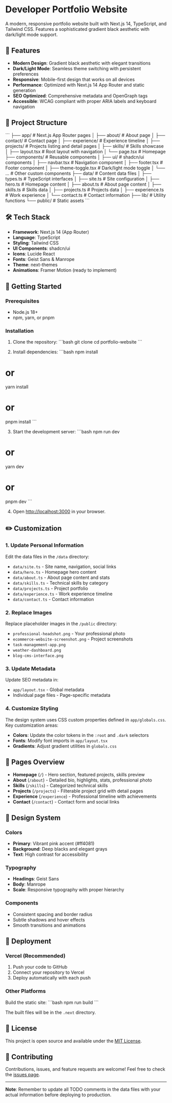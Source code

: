 # Developer Portfolio Website

A modern, responsive portfolio website built with Next.js 14, TypeScript, and Tailwind CSS. Features a sophisticated gradient black aesthetic with dark/light mode support.

## 🚀 Features

- **Modern Design**: Gradient black aesthetic with elegant transitions
- **Dark/Light Mode**: Seamless theme switching with persistent preferences
- **Responsive**: Mobile-first design that works on all devices
- **Performance**: Optimized with Next.js 14 App Router and static generation
- **SEO Optimized**: Comprehensive metadata and OpenGraph tags
- **Accessible**: WCAG compliant with proper ARIA labels and keyboard navigation

## 📁 Project Structure

\`\`\`
├── app/                    # Next.js App Router pages
│   ├── about/             # About page
│   ├── contact/           # Contact page
│   ├── experience/        # Experience timeline
│   ├── projects/          # Projects listing and detail pages
│   ├── skills/            # Skills showcase
│   ├── layout.tsx         # Root layout with navigation
│   └── page.tsx           # Homepage
├── components/            # Reusable components
│   ├── ui/               # shadcn/ui components
│   ├── navbar.tsx        # Navigation component
│   ├── footer.tsx        # Footer component
│   ├── theme-toggle.tsx  # Dark/light mode toggle
│   └── ...               # Other custom components
├── data/                 # Content data files
│   ├── types.ts          # TypeScript interfaces
│   ├── site.ts           # Site configuration
│   ├── hero.ts           # Homepage content
│   ├── about.ts          # About page content
│   ├── skills.ts         # Skills data
│   ├── projects.ts       # Projects data
│   ├── experience.ts     # Work experience
│   └── contact.ts        # Contact information
├── lib/                  # Utility functions
└── public/               # Static assets
\`\`\`

## 🛠️ Tech Stack

- **Framework**: Next.js 14 (App Router)
- **Language**: TypeScript
- **Styling**: Tailwind CSS
- **UI Components**: shadcn/ui
- **Icons**: Lucide React
- **Fonts**: Geist Sans & Manrope
- **Theme**: next-themes
- **Animations**: Framer Motion (ready to implement)

## 🚀 Getting Started

### Prerequisites

- Node.js 18+ 
- npm, yarn, or pnpm

### Installation

1. Clone the repository:
\`\`\`bash
git clone <your-repo-url>
cd portfolio-website
\`\`\`

2. Install dependencies:
\`\`\`bash
npm install
# or
yarn install
# or
pnpm install
\`\`\`

3. Start the development server:
\`\`\`bash
npm run dev
# or
yarn dev
# or
pnpm dev
\`\`\`

4. Open [http://localhost:3000](http://localhost:3000) in your browser.

## ✏️ Customization

### 1. Update Personal Information

Edit the data files in the `/data` directory:

- `data/site.ts` - Site name, navigation, social links
- `data/hero.ts` - Homepage hero content
- `data/about.ts` - About page content and stats
- `data/skills.ts` - Technical skills by category
- `data/projects.ts` - Project portfolio
- `data/experience.ts` - Work experience timeline
- `data/contact.ts` - Contact information

### 2. Replace Images

Replace placeholder images in the `/public` directory:

- `professional-headshot.png` - Your professional photo
- `ecommerce-website-screenshot.png` - Project screenshots
- `task-management-app.png`
- `weather-dashboard.png`
- `blog-cms-interface.png`

### 3. Update Metadata

Update SEO metadata in:
- `app/layout.tsx` - Global metadata
- Individual page files - Page-specific metadata

### 4. Customize Styling

The design system uses CSS custom properties defined in `app/globals.css`. Key customization areas:

- **Colors**: Update the color tokens in the `:root` and `.dark` selectors
- **Fonts**: Modify font imports in `app/layout.tsx`
- **Gradients**: Adjust gradient utilities in `globals.css`

## 📱 Pages Overview

- **Homepage** (`/`) - Hero section, featured projects, skills preview
- **About** (`/about`) - Detailed bio, highlights, stats, professional photo
- **Skills** (`/skills`) - Categorized technical skills
- **Projects** (`/projects`) - Filterable project grid with detail pages
- **Experience** (`/experience`) - Professional timeline with achievements
- **Contact** (`/contact`) - Contact form and social links

## 🎨 Design System

### Colors
- **Primary**: Vibrant pink accent (#ff4081)
- **Background**: Deep blacks and elegant grays
- **Text**: High contrast for accessibility

### Typography
- **Headings**: Geist Sans
- **Body**: Manrope
- **Scale**: Responsive typography with proper hierarchy

### Components
- Consistent spacing and border radius
- Subtle shadows and hover effects
- Smooth transitions and animations

## 🚀 Deployment

### Vercel (Recommended)

1. Push your code to GitHub
2. Connect your repository to Vercel
3. Deploy automatically with each push

### Other Platforms

Build the static site:
\`\`\`bash
npm run build
\`\`\`

The built files will be in the `.next` directory.

## 📄 License

This project is open source and available under the [MIT License](LICENSE).

## 🤝 Contributing

Contributions, issues, and feature requests are welcome! Feel free to check the [issues page](issues).

---

**Note**: Remember to update all TODO comments in the data files with your actual information before deploying to production.
